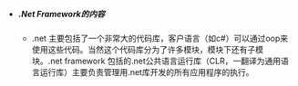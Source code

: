 * ##### .Net Framework的内容

    * .net 主要包括了一个非常大的代码库，客户语言（如c#）可以通过oop来使用这些代码。当然这个代码库分为了许多模块，模块下还有子模块。.net framework 包括的.net公共语言运行库（CLR，一翻译为通用语言运行库）主要负责管理用.net库开发的所有应用程序的执行。